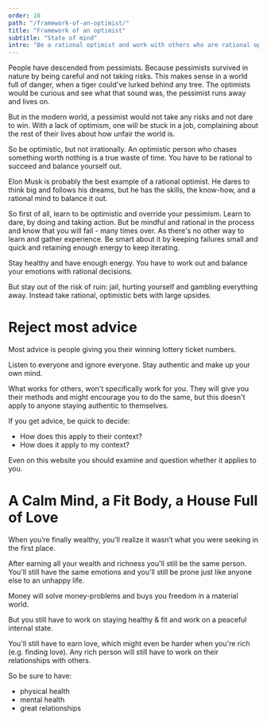 ```yaml
---
order: 10
path: "/framework-of-an-optimist/"
title: "Framework of an optimist"
subtitle: "State of mind"
intro: "Be a rational optimist and work with others who are rational optimists."
---
```


People have descended from pessimists. Because pessimists survived in nature by being careful and not taking risks. This makes sense in a world full of danger, when a tiger could've lurked behind any tree. The optimists would be curious and see what that sound was, the pessimist runs away and lives on. 

But in the modern world, a pessimist would not take any risks and not dare to win. With a lack of optimism, one will be stuck in a job, complaining about the rest of their lives about how unfair the world is.

So be optimistic, but not irrationally. An optimistic person who chases something worth nothing is a true waste of time. You have to be rational to succeed and balance yourself out.

Elon Musk is probably the best example of a rational optimist. He dares to think big and follows his dreams, but he has the skills, the know-how, and a rational mind to balance it out.

So first of all, learn to be optimistic and override your pessimism. Learn to dare, by doing and taking action. But be mindful and rational in the process and know that you will fail - many times over. As there's no other way to learn and gather experience. Be smart about it by keeping failures small and quick and retaining enough energy to keep iterating.

Stay healthy and have enough energy. You have to work out and balance your emotions with rational decisions.

But stay out of the risk of ruin: jail, hurting yourself and gambling everything away. Instead take rational, optimistic bets with large upsides.

# Reject most advice

Most advice is people giving you their winning lottery ticket numbers.

Listen to everyone and ignore everyone. Stay authentic and make up your own mind.

What works for others, won't specifically work for you. They will give you their methods and might encourage you to do the same, but this doesn't apply to anyone staying authentic to themselves.

If you get advice, be quick to decide:

- How does this apply to their context?
- How does it apply to my context?

Even on this website you should examine and question whether it applies to you.

# A Calm Mind, a Fit Body, a House Full of Love

When you’re finally wealthy, you’ll realize it wasn’t what you were seeking in the first place.

After earning all your wealth and richness you'll still be the same person. You'll still have the same emotions and you'll still be prone just like anyone else to an unhappy life. 

Money will solve money-problems and buys you freedom in a material world.

But you still have to work on staying healthy & fit and work on a peaceful internal state.

You'll still have to earn love, which might even be harder when you're rich (e.g. finding love). Any rich person will still have to work on their relationships with others.


So be sure to have:
- physical health
- mental health
- great relationships